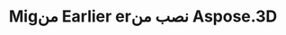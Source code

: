 ﻿---
title: Migمن Earlier erنصب من Aspose.3D
type: docs
weight: 170
url: /ar/net/migrating-from-earlier-versions-of-aspose-3d/
---
